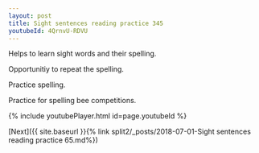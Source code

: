 ```yaml
---
layout: post
title: Sight sentences reading practice 345
youtubeId: 4QrnvU-RDVU
---
```

 
 
Helps to learn sight words and their spelling.

Opportunitiy to repeat the spelling. 

Practice spelling. 
 
Practice for spelling bee competitions. 
 
{% include youtubePlayer.html id=page.youtubeId %}
 
 

[Next]({{ site.baseurl }}{% link  split2/_posts/2018-07-01-Sight sentences reading practice 65.md%})
 

